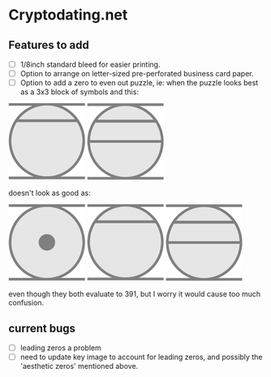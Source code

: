 # Cryptodating.net


## Features to add

- [ ] 1/8inch standard bleed for easier printing.
- [ ] Option to arrange on letter-sized pre-perforated business card paper.
- [ ] Option to add a zero to even out puzzle, ie: when the puzzle looks best as a 3x3 block of symbols and this:

![15](public/imgs/pdfimgs/15.jpg) ![16](/public/imgs/pdfimgs/16.jpg)

doesn't look as good as:

![0](public/imgs/pdfimgs/0.jpg) ![15](public/imgs/pdfimgs/15.jpg) ![16](public/imgs/pdfimgs/16.jpg)

even though they both evaluate to 391, but I worry it would cause too much confusion.


## current bugs

- [ ] leading zeros a problem
- [ ] need to update key image to account for leading zeros, and possibly the 'aesthetic zeros' mentioned above.